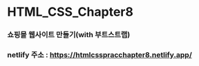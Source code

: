 # HTML_CSS_Chapter8
### 쇼핑몰 웹사이트 만들기(with 부트스트랩)
### netlify 주소 : https://htmlcsspracchapter8.netlify.app/
